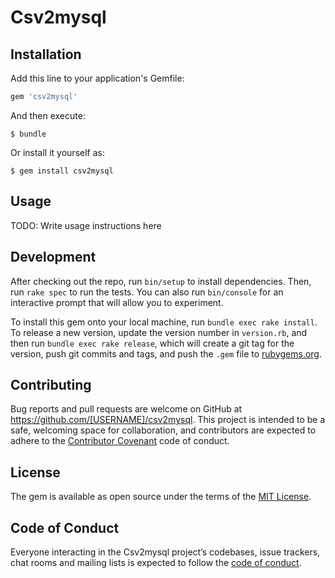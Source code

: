 # Csv2mysql
## Installation

Add this line to your application's Gemfile:

```ruby
gem 'csv2mysql'
```

And then execute:

    $ bundle

Or install it yourself as:

    $ gem install csv2mysql

## Usage

TODO: Write usage instructions here

## Development

After checking out the repo, run `bin/setup` to install dependencies. Then, run `rake spec` to run the tests. You can also run `bin/console` for an interactive prompt that will allow you to experiment.

To install this gem onto your local machine, run `bundle exec rake install`. To release a new version, update the version number in `version.rb`, and then run `bundle exec rake release`, which will create a git tag for the version, push git commits and tags, and push the `.gem` file to [rubygems.org](https://rubygems.org).

## Contributing

Bug reports and pull requests are welcome on GitHub at https://github.com/[USERNAME]/csv2mysql. This project is intended to be a safe, welcoming space for collaboration, and contributors are expected to adhere to the [Contributor Covenant](http://contributor-covenant.org) code of conduct.

## License

The gem is available as open source under the terms of the [MIT License](http://opensource.org/licenses/MIT).

## Code of Conduct

Everyone interacting in the Csv2mysql project’s codebases, issue trackers, chat rooms and mailing lists is expected to follow the [code of conduct](https://github.com/[USERNAME]/csv2mysql/blob/master/CODE_OF_CONDUCT.md).
